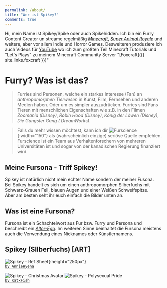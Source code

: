 ```yaml
---
permalink: /about/
title: "Wer ist Spikey?"
comments: true
---
```


Hi, mein Name ist Spikey/Spike oder auch Spikehidden. Ich bin ein Furry Content Creator un streame regelmäßig [*Minecraft*](https://minecraft.net), [*Super Animal Royale*](https://animalroyale.com) und weitere, aber vor allem Indie und Horror Games. Desweiteren produziere ich auch Videos für [YouTube](https://youtube.com/@spikehidden_mc) wo ich zum größten Teil Minecraft Tutorials und "Let's Plays" zu meinem Minecraft Community Server "[Foxcraft]({{ site.links.foxcraft }})" 


# Furry? Was ist das?

> Furries sind Personen, welche ein starkes Interesse (Fan) an *anthropomorphen Tierwesen* in Kunst, Film, Fernsehen und anderen Medien haben. Oder um es simpler auszudrücken. Furries sind Fans Tieren mit menschlichen Eigenschaften wie z.B. in den Filmen *Zoomania (Disney)*, *Robin Hood (Disney)*, *König der Löwen (Disney)*, *Die Gangster Gang (	
DreamWorks)*.

> Falls du mehr wissen möchtest, kann ich dir ![Furscience](https://furscience.com/wp-content/uploads/2017/06/furscience_colour_x2.png){:width="150"} als (wahrscheinlich einzige) seriöse Quelle empfehlen.\
> Furscience ist ein Team aus Verhaltenforschern von mehreren Universitäten ist und sogar von der kanadischen Regierung finanziert wird.


## Meine Fursona - Triff Spikey!

Spikey ist natürlich nicht mein echter Name sondern der meiner Fusona.\
Bei Spikey handelt es sich um einen anthropomorphen Silberfuchs mit Schwarz-Grauen Fell, blauen Augen und einer Weißen Schweifspitze.\
Aber am besten seht ihr euch einfach die Bilder unten an.

## Was ist eine Fursona?

Fursona ist ein Schachtelwort aus Fur bzw. Furry und Persona und beschreibt ein [*Alter-Ego*](https://de.wikipedia.org/wiki/Alter_Ego). Im weiteren Sinne beinhaltet die Fursona meistens auch die Verwendung eines Nicknames oder Künstlernamens.

## Spikey (SIlberfuchs) [ART]

![Spikey - Ref Sheet](https://spikehidden.de/wp-content/uploads/sites/4/2020/09/SpikeReference.png){:height="250px"}\
[`by AnnieHyena`](https://www.furaffinity.net/user/anniehyena/)

![Spikey - Christmas Avatar](https://media.discordapp.net/attachments/841270269553278977/1055559409704640592/DALLE_2022-12-22_18.00.34_-_Christmas_background_1.png)
![Spikey - Polysexual Pride](https://cdn.discordapp.com/attachments/841270269553278977/1055559410203770911/Poly_Spike.png)\
[`by KatxFish`](https://www.furaffinity.net/user/katx-fish/)